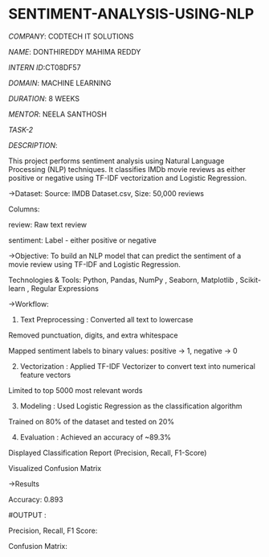 # SENTIMENT-ANALYSIS-USING-NLP

*COMPANY*: CODTECH IT SOLUTIONS

*NAME*: DONTHIREDDY MAHIMA REDDY

*INTERN ID*:CT08DF57

*DOMAIN*: MACHINE LEARNING

*DURATION*: 8 WEEKS

*MENTOR*: NEELA SANTHOSH

*TASK-2*

*DESCRIPTION*:

This project performs sentiment analysis using Natural Language Processing (NLP) techniques. It classifies IMDb movie reviews as either positive or negative using TF-IDF vectorization and Logistic Regression.

->Dataset:
Source: IMDB Dataset.csv,
Size: 50,000 reviews

Columns:

review: Raw text review

sentiment: Label - either positive or negative

->Objective:
To build an NLP model that can predict the sentiment of a movie review using TF-IDF and Logistic Regression.

Technologies & Tools:
Python,
Pandas, NumPy ,
Seaborn, Matplotlib ,
Scikit-learn ,
Regular Expressions

->Workflow:

1. Text Preprocessing :
Converted all text to lowercase

Removed punctuation, digits, and extra whitespace

Mapped sentiment labels to binary values: positive → 1, negative → 0

2. Vectorization :
Applied TF-IDF Vectorizer to convert text into numerical feature vectors

Limited to top 5000 most relevant words

3. Modeling :
Used Logistic Regression as the classification algorithm

Trained on 80% of the dataset and tested on 20%

4. Evaluation :
Achieved an accuracy of ~89.3%

Displayed Classification Report (Precision, Recall, F1-Score)

Visualized Confusion Matrix

->Results 

Accuracy: 0.893

#OUTPUT :

Precision, Recall, F1 Score:

Confusion Matrix:






